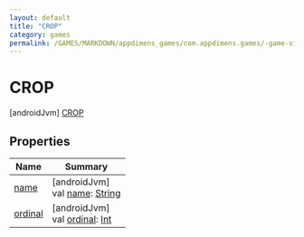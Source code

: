 ```yaml
---
layout: default
title: "CROP"
category: games
permalink: /GAMES/MARKDOWN/appdimens_games/com.appdimens.games/-game-viewport-mode/-c-r-o-p/index.html
---
```


# CROP

[androidJvm]
[CROP](README.md)

## Properties

| Name | Summary |
|---|---|
| [name](README.md#-372974862%2FProperties%2F-188932584) | [androidJvm]<br>val [name](README.md#-372974862%2FProperties%2F-188932584): [String](https://kotlinlang.org/api/core/kotlin-stdlib/kotlin/-string/index.html) |
| [ordinal](README.md#-739389684%2FProperties%2F-188932584) | [androidJvm]<br>val [ordinal](README.md#-739389684%2FProperties%2F-188932584): [Int](https://kotlinlang.org/api/core/kotlin-stdlib/kotlin/-int/index.html) |